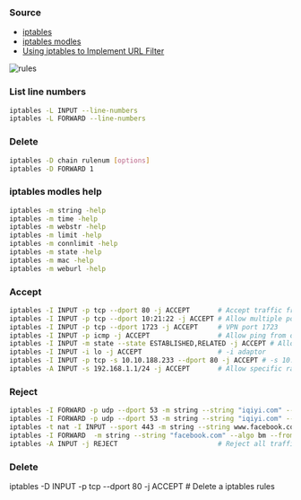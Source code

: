 ### Source  
* [iptables](https://github.com/suin/iptables)
* [iptables modles](http://www.toutiao.com/a6401233655499866370/)
* [Using iptables to Implement URL Filter](http://ohohsblog.blogspot.com/2011/01/url-filter-by-iptables.html)

![rules](http://img.mukewang.com/58f730db000102c012800720.jpg)

### List line numbers
```bash
iptables -L INPUT --line-numbers
iptables -L FORWARD --line-numbers
```
### Delete
```bash
iptables -D chain rulenum [options]
iptables -D FORWARD 1
```
### iptables modles help
```bash
iptables -m string -help
iptables -m time -help
iptables -m webstr -help
iptables -m limit -help
iptables -m connlimit -help
iptables -m state -help
iptables -m mac -help
iptables -m weburl -help
```
### Accept
```bash
iptables -I INPUT -p tcp --dport 80 -j ACCEPT       # Accept traffic from port 80 in INPUT Chain
iptables -I INPUT -p tcp --dport 10:21:22 -j ACCEPT # Allow multiple ports at once
iptables -I INPUT -p tcp --dport 1723 -j ACCEPT     # VPN port 1723
iptables -I INPUT -p icmp -j ACCEPT                 # Allow ping from outside
iptables -I INPUT -m state --state ESTABLISHED,RELATED -j ACCEPT # Allow localhost browse outside web
iptables -I INPUT -i lo -j ACCEPT                   # -i adaptor
iptables -I INPUT -p tcp -s 10.10.188.233 --dport 80 -j ACCEPT # -s 10.10.188.233 allow this ip
iptables -A INPUT -s 192.168.1.1/24 -j ACCEPT       # Allow specific range ips
```
### Reject
```bash
iptables -I FORWARD -p udp --dport 53 -m string --string "iqiyi.com" --algo bm -m time --timestart 9:00 --timestop 12:00  -j DROP
iptables -I FORWARD -p udp --dport 53 -m string --string "iqiyi.com" --algo bm -m time --timestart 13:30 --timestop 18:00  -j DROP
iptables -t nat -I INPUT --sport 443 -m string --string www.facebook.com --algo bm -j REJECT
iptables -I FORWARD  -m string --string "facebook.com" --algo bm --from 1 --to 600 -j REJECT
iptables -A INPUT -j REJECT                         # Reject all traffic
```
### Delete
iptables -D INPUT -p tcp --dport 80 -j ACCEPT       # Delete a iptables rules


